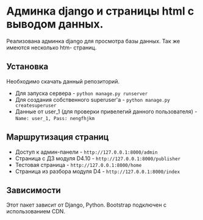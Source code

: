 # Админка django и страницы html с выводом данных.

Реализована админка django для просмотра базы данных. Так же имеются несколько htm- страниц.

## Установка

Необходимо скачать данный репозиторий. 
* Для запуска сервера -  `python manage.py runserver`
* Для создания собственного superuser'a - `python manage.py createsuperuser`
* Данные от user_1 (для проверки привелегий данного пользователя) - `Name: user_1, Pass: nengfhjkm`

## Маршрутизация страниц
* Доступ к админ-панели - `http://127.0.0.1:8000/admin`
* Страница с ДЗ модуля D4.10 - `http://127.0.0.1:8000/publisher`
* Тестовая страница - `http://127.0.0.1:8000/home`
* Страница из разбора модуля D4 - `http://127.0.0.1:8000/index`

## Зависимости

Этот пакет зависит от Django, Python. Bootstrap подключен с использованием CDN.
